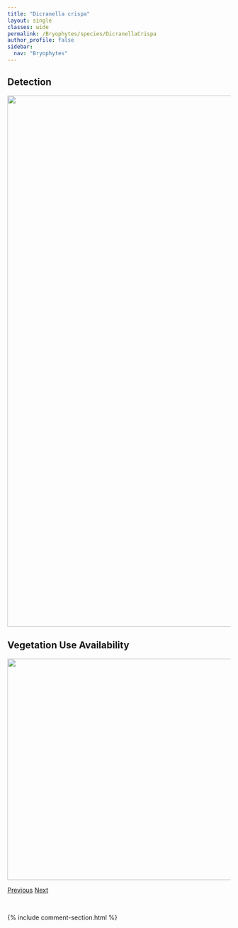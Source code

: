 ```yaml
---
title: "Dicranella crispa"
layout: single
classes: wide
permalink: /Bryophytes/species/DicranellaCrispa
author_profile: false
sidebar:
  nav: "Bryophytes"
---
```


<h2>Detection</h2>

<a href="https://drive.google.com/uc?export=view&id=1mWEepHwwFKU2uEtPmC2uPkBbJ1MOnAvm">
<img src="https://drive.google.com/uc?export=view&id=1mWEepHwwFKU2uEtPmC2uPkBbJ1MOnAvm" height = "1200" width = "800">
</a>


<h2>Vegetation Use Availability</h2>

<a href="https://drive.google.com/uc?export=view&id=1XrUG_KMj0YTb0aqUAxqzucq7zVctxGoe">
<img src="https://drive.google.com/uc?export=view&id=1XrUG_KMj0YTb0aqUAxqzucq7zVctxGoe" height = "500" width = "1000">
</a>


<a href="/DevelopmentWebsite/Bryophytes/species/DicranellaCerviculata" class="pagination--pager" title="Dicranella cerviculata">Previous</a> <a href="/DevelopmentWebsite/Bryophytes/species/DicranellaGrevilleana" class="pagination--pager" title="Dicranella grevilleana">Next</a>

<p>&nbsp;</p>

{% include comment-section.html %}
